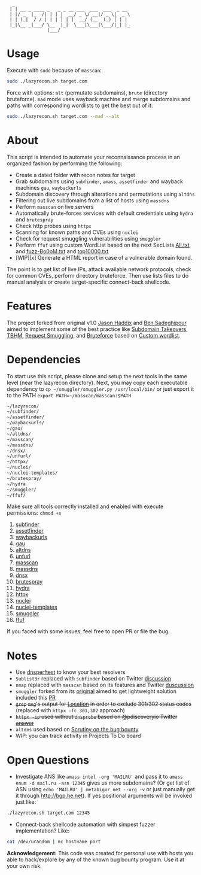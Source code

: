 ```
  _
 | | __ _ ____ _   _ _ __ ___  ___  ___  _ __
 | |/ _  |_  /| | | |  __/ _ \/ __|/ _ \|  _ \
 | | (_|  / / | | | | | |  __/ (__  (_) | | | 
 |_|\__ _|___/ \__  |_|  \___|\___|\___/|_| |_
               |___/
```

# Usage
Execute with `sudo` because of `masscan`:
```bash
sudo ./lazyrecon.sh target.com
```
Force with options: `alt` (permutate subdomains), `brute` (directory bruteforce). `mad` mode uses wayback machine and merge subdomains and paths with corresponding wordlists to get the best out of it: 
```bash
sudo ./lazyrecon.sh target.com --mad --alt
```

# About

This script is intended to automate your reconnaissance process in an organized fashion by performing the following:

- Create a dated folder with recon notes for target
- Grab subdomains using `subfinder`, `amass`, `assetfinder` and wayback machines `gau`, `waybackurls`
- Subdomain discovery through alterations and permutations using `altdns`
- Filtering out live subdomains from a list of hosts using `massdns`
- Perform `masscan` on live servers
- Automatically brute-forces services with default credentials using `hydra` and `brutespray`
- Check http probes using `httpx`
- Scanning for known paths and CVEs using `nuclei`
- Check for request smuggling vulnerabilities using `smuggler`
- Perform `ffuf` using custom WordList based on the next SecLists [All.txt](https://gist.githubusercontent.com/jhaddix/86a06c5dc309d08580a018c66354a056/raw/96f4e51d96b2203f19f6381c8c545b278eaa0837/all.txt) and [fuzz-Bo0oM.txt](https://github.com/danielmiessler/SecLists/blob/master/Fuzzing/fuzz-Bo0oM.txt) and [top10000.txt](https://github.com/danielmiessler/RobotsDisallowed/blob/master/top10000.txt)
- [WIP][x] Generate a HTML report in case of a vulnerable domain found.

The point is to get list of live IPs, attack available network protocols, check for common CVEs, perform directory bruteforce. Then use lists files to do manual analysis or create target-specific connect-back shellcode.

# Features

The project forked from original v1.0 [Jason Haddix](https://github.com/jhaddix/lazyrecon) and [Ben Sadeghipour](https://github.com/nahamsec/lazyrecon) aimed to implement some of the best practice like [Subdomain Takeovers](https://www.hackerone.com/blog/Guide-Subdomain-Takeovers), [TBHM](https://docs.google.com/presentation/d/1MWWXXRvvesWL8V-GiwGssvg4iDM58_RMeI_SZ65VXwQ), [Request Smuggling](https://portswigger.net/web-security/request-smuggling), and [Bruteforce](https://danielmiessler.com/blog/the-most-interesting-disallowed-directories/) based on [Custom wordlist](https://www.youtube.com/watch?v=W4_QCSIujQ4&t=1237s&ab_channel=Nahamsec).


# Dependencies

To start use this script, please clone and setup the next tools in the same level (near the lazyrecon directory). Next, you may copy each executable dependency to `cp ~/smuggler/smuggler.py /usr/local/bin/` or just export it to the PATH `export PATH=~/masscan/masscan:$PATH`

```bash
~/lazyrecon/
~/subfinder/
~/assetfinder/
~/waybackurls/
~/gau/
~/altdns/
~/masscan/
~/massdns/
~/dnsx/
~/unfurl/
~/httpx/
~/nuclei/
~/nuclei-templates/
~/brutespray/
~/hydra
~/smuggler/
~/ffuf/
```
Make sure all tools correctly installed and enabled with execute permissions: `chmod +x`
1. [subfinder](https://github.com/projectdiscovery/subfinder)
2. [assetfinder](https://github.com/tomnomnom/assetfinder)
3. [waybackurls](https://github.com/tomnomnom/waybackurls)
4. [gau](https://github.com/lc/gau)
5. [altdns](https://github.com/infosec-au/altdns)
6. [unfurl](https://github.com/tomnomnom/unfurl)
7. [masscan](https://github.com/robertdavidgraham/masscan)
8. [massdns](https://github.com/blechschmidt/massdns)
9. [dnsx](https://github.com/projectdiscovery/dnsx)
10. [brutespray](https://github.com/storenth/brutespray)
11. [hydra](https://github.com/vanhauser-thc/thc-hydra)
12. [httpx](https://github.com/projectdiscovery/httpx)
13. [nuclei](https://github.com/projectdiscovery/nuclei)
14. [nuclei-templates](https://github.com/projectdiscovery/nuclei-templates)
15. [smuggler](https://github.com/storenth/requestsmuggler)
16. [ffuf](https://github.com/ffuf/ffuf)

If you faced with some issues, feel free to open PR or file the bug.

# Notes

 - Use [dnsperftest](https://github.com/cleanbrowsing/dnsperftest) to know your best resolvers
 - `Sublist3r` replaced with `subfinder` based on Twitter [discussion](https://twitter.com/Jhaddix/status/1293118260808843264)
 - `nmap` replaced with `masscan` based on its features and Twitter [duscussion](https://twitter.com/DanielMiessler/status/1286721113343447040)
 - `smuggler` forked from its [original](https://github.com/gwen001/pentest-tools/blob/master/smuggler.py) aimed to get lightweight solution included this [PR](https://github.com/gwen001/pentest-tools/pull/10)
 - ~~`grep` `meg`'s output for [Location](https://twitter.com/hunter0x7/status/1293168500672954368) in order to exclude 301/302 status codes~~
 (replaced with `httpx -fc 301,302` approach)
 - ~~`httpx -ip` used without `dnsprobe` based on @pdiscoveryio Twitter [answer](https://twitter.com/pdiscoveryio/status/1338163970557894656)~~
 - `altdns` used based on [Scrutiny on the bug bounty](https://docs.google.com/presentation/d/1PCnjzCeklOeGMoWiE2IUzlRGOBxNp8K5hLQuvBNzrFY/)
 - WIP: you can track activity in Projects To Do board

# Open Questions

- Investigate ANS like `amass intel -org 'MAILRU'` and pass it to `amass enum -d mail.ru -asn 12345` gives us more subdomains? (Or get list of ASN using `echo 'MAILRU' | metabigor net --org -v` or just manually get it through http://bgp.he.net). If yes positional arguments will be invoked just like:
```bash
./lazyrecon.sh target.com 12345
```
- Connect-back shellcode automation with simpest fuzzer implementation? Like:
```bash
cat /dev/urandom | nc hostname port
```


**Acknowledgement:** This code was created for personal use with hosts you able to hack/explore by any of the known bug bounty program. Use it at your own risk.
